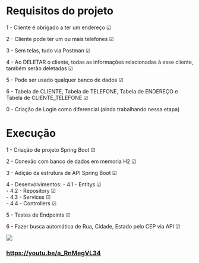 # Requisitos do projeto
1 - Cliente é obrigado a ter um endereço ☑ <p/>
2 - Cliente pode ter um ou mais telefones ☑ <p/>
3 - Sem telas, tudo via Postman ☑<p/>
4 - Ao DELETAR o cliente, todas as informações relacionadas à esse cliente, também serão deletadas ☑ <p/>
5 - Pode ser usado qualquer banco de dados ☑ <p/>
6 - Tabela de CLIENTE, Tabela de TELEFONE, Tabela de ENDEREÇO e Tabela de CLIENTE_TELEFONE ☑ <p/>
0 - Criação de Login como diferencial (ainda trabalhando nessa etapa)<p/>

# Execução
1 - Criação de projeto Spring Boot ☑ <p/>
2 - Conexão com banco de dados em memoria H2 ☑ <p/>
3 - Adição da estrutura de API Spring Boot ☑<p/>
<p>4 - Desenvolvimentos:
   - 4.1 - Entitys ☑ <br />
   - 4.2 - Repository ☑<br />
   - 4.3 - Services ☑<br />
   - 4.4 - Controllers ☑<p/>
5 - Testes de Endpoints ☑<p/>
6 - Fazer busca automática de Rua, Cidade, Estado pelo CEP via API ☑<p/>

![](https://github.com/MelloWill36/CRUD-API/blob/main/GifCrudAPI.gif)

 ### https://youtu.be/a_RnMegVL34 <br />

